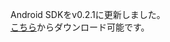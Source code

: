 Android SDKをv0.2.1に更新しました。<br>
<a target="_blank" href="https://github.com/nttcom/SkyWay-Android-SDK/releases/latest">こちら</a>からダウンロード可能です。
